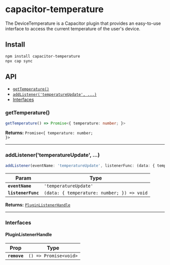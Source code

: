 # capacitor-temperature

The DeviceTemperature is a Capacitor plugin that provides an easy-to-use interface to access the current temperature of the user's device.

## Install

```bash
npm install capacitor-temperature
npx cap sync
```

## API

<docgen-index>

- [`getTemperature()`](#gettemperature)
- [`addListener('temperatureUpdate', ...)`](#addlistenertemperatureupdate)
- [Interfaces](#interfaces)

</docgen-index>

<docgen-api>
<!--Update the source file JSDoc comments and rerun docgen to update the docs below-->

### getTemperature()

```typescript
getTemperature() => Promise<{ temperature: number; }>
```

**Returns:** <code>Promise&lt;{ temperature: number; }&gt;</code>

---

### addListener('temperatureUpdate', ...)

```typescript
addListener(eventName: 'temperatureUpdate', listenerFunc: (data: { temperature: number; }) => void) => PluginListenerHandle
```

| Param              | Type                                                     |
| ------------------ | -------------------------------------------------------- |
| **`eventName`**    | <code>'temperatureUpdate'</code>                         |
| **`listenerFunc`** | <code>(data: { temperature: number; }) =&gt; void</code> |

**Returns:** <code><a href="#pluginlistenerhandle">PluginListenerHandle</a></code>

---

### Interfaces

#### PluginListenerHandle

| Prop         | Type                                      |
| ------------ | ----------------------------------------- |
| **`remove`** | <code>() =&gt; Promise&lt;void&gt;</code> |

</docgen-api>
